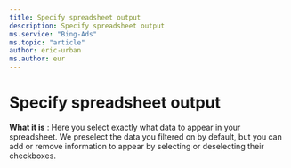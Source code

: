 ```yaml
---
title: Specify spreadsheet output
description: Specify spreadsheet output
ms.service: "Bing-Ads"
ms.topic: "article"
author: eric-urban
ms.author: eur
---
```


# Specify spreadsheet output

**What it is** : Here you select exactly what data to appear in your spreadsheet. We preselect the data you filtered on by default, but you can add or remove information to appear by selecting or deselecting their checkboxes.


